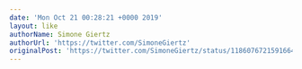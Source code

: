 ```yaml
---
date: 'Mon Oct 21 00:28:21 +0000 2019'
layout: like
authorName: Simone Giertz
authorUrl: 'https://twitter.com/SimoneGiertz'
originalPost: 'https://twitter.com/SimoneGiertz/status/1186076721591664640'
---
```

